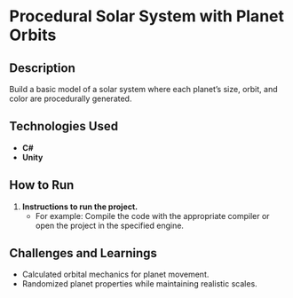 # Procedural Solar System with Planet Orbits

## Description
Build a basic model of a solar system where each planet’s size, orbit, and color are procedurally generated.

## Technologies Used
- **C#**
- **Unity**

## How to Run
1. **Instructions to run the project.**
   - For example: Compile the code with the appropriate compiler or open the project in the specified engine.

## Challenges and Learnings
- Calculated orbital mechanics for planet movement.
- Randomized planet properties while maintaining realistic scales.